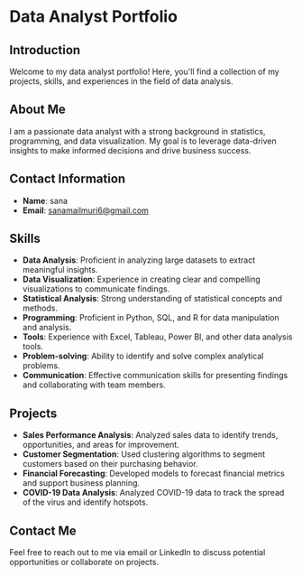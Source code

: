 # Data Analyst Portfolio

## Introduction
Welcome to my data analyst portfolio! Here, you'll find a collection of my projects, skills, and experiences in the field of data analysis.

## About Me
I am a passionate data analyst with a strong background in statistics, programming, and data visualization. My goal is to leverage data-driven insights to make informed decisions and drive business success.

## Contact Information
- **Name**: sana
- **Email**: sanamailmuri6@gmail.com

## Skills
- **Data Analysis**: Proficient in analyzing large datasets to extract meaningful insights.
- **Data Visualization**: Experience in creating clear and compelling visualizations to communicate findings.
- **Statistical Analysis**: Strong understanding of statistical concepts and methods.
- **Programming**: Proficient in Python, SQL, and R for data manipulation and analysis.
- **Tools**: Experience with Excel, Tableau, Power BI, and other data analysis tools.
- **Problem-solving**: Ability to identify and solve complex analytical problems.
- **Communication**: Effective communication skills for presenting findings and collaborating with team members.

## Projects
- **Sales Performance Analysis**: Analyzed sales data to identify trends, opportunities, and areas for improvement.
- **Customer Segmentation**: Used clustering algorithms to segment customers based on their purchasing behavior.
- **Financial Forecasting**: Developed models to forecast financial metrics and support business planning.
- **COVID-19 Data Analysis**: Analyzed COVID-19 data to track the spread of the virus and identify hotspots.


## Contact Me
Feel free to reach out to me via email or LinkedIn to discuss potential opportunities or collaborate on projects.

